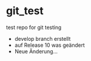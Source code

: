 # git_test
test repo for git testing

* develop branch erstellt
* auf Release 10 was geändert
* Neue Änderung...
